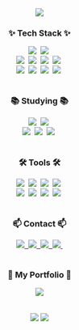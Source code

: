 <div align="center">
  <img src="https://capsule-render.vercel.app/api?type=soft&color=000000&height=300&section=header&text=Monormaly%20Human&fontSize=90&fontColor=FFFFFF" />
</div>

<h3 align="center">✨ Tech Stack ✨</h3>
<div align="center">
  <img src="https://img.shields.io/badge/sql-4479A1.svg?style=for-the-badge&logo=MySQL&logoColor=white" />&nbsp
  <img src="https://img.shields.io/badge/Tableau-E97627?style=for-the-badge&logo=Tableau&logoColor=white" />&nbsp

<div align="center">
  <img src="https://img.shields.io/badge/python-3670A0?style=for-the-badge&logo=python&logoColor=ffdd54" />&nbsp
  <img src="https://img.shields.io/badge/pandas-150458.svg?style=for-the-badge&logo=pandas&logoColor=white" />&nbsp
  <img src="https://img.shields.io/badge/numpy-4d77cf.svg?style=for-the-badge&logo=numpy&logoColor=white" />&nbsp
  <img src="https://img.shields.io/badge/Matplotlib-11557c.svg?style=for-the-badge&logo=Matplotlib&logoColor=white" />&nbsp

<div align="center">
  <img src="https://img.shields.io/badge/tensorflow-FF6F00.svg?style=for-the-badge&logo=tensorflow&logoColor=white" />&nbsp
  <img src="https://img.shields.io/badge/scikit--learn-F7931E.svg?style=for-the-badge&logo=scikit-learn&logoColor=white" />&nbsp
  <img src="https://img.shields.io/badge/pytorch-EE4C2C.svg?style=for-the-badge&logo=pytorch&logoColor=white" />&nbsp
  <img src="https://img.shields.io/badge/keras-D00000.svg?style=for-the-badge&logo=keras&logoColor=white" />&nbsp
</div>

<br>

<h3 align="center">📚 Studying 📚</h3>
<div align="center">
  <img src="https://img.shields.io/badge/Algorithm-008394?style=for-the-badge&logo=codeforces&logoColor=white" />&nbsp
  <img src="https://img.shields.io/badge/DataStructure-FFA500?style=for-the-badge&logo=stack-overflow&logoColor=white" />&nbsp

<div align="center">
  <img src="https://img.shields.io/badge/SQLD-4479A1?style=for-the-badge&logo=MySQL&logoColor=white" />&nbsp
  <img src="https://img.shields.io/badge/ADsP-1F305F?style=for-the-badge&logo=visual-studio&logoColor=white" />&nbsp
  <img src="https://img.shields.io/badge/Data%20Science-4B8BBE?style=for-the-badge&logo=python&logoColor=white" />&nbsp
</div>

<br>

<h3 align="center">🛠 Tools 🛠</h3>
<div align="center">
  <img src="https://img.shields.io/badge/git-F05033.svg?style=for-the-badge&logo=git&logoColor=white" />&nbsp
  <img src="https://img.shields.io/badge/github-181717.svg?style=for-the-badge&logo=github&logoColor=white" />&nbsp
  <img src="https://img.shields.io/badge/Notion-F3F3F3.svg?style=for-the-badge&logo=notion&logoColor=black" />&nbsp
  <img src="https://img.shields.io/badge/excel-217346.svg?style=for-the-badge&logo=microsoft-excel&logoColor=white" />&nbsp
</div>

<div align="center">
  <img src="https://img.shields.io/badge/pycharm-000000.svg?style=for-the-badge&logo=pycharm&logoColor=white" />&nbsp
  <img src="https://img.shields.io/badge/datagrip-000000.svg?style=for-the-badge&logo=datagrip&logoColor=white" />&nbsp
  <img src="https://img.shields.io/badge/VSCode-2C2C32.svg?style=for-the-badge&logo=visual-studio-code&logoColor=22ABF3" />&nbsp
  <img src="https://img.shields.io/badge/jupyter-2C2C32.svg?style=for-the-badge&logo=jupyter&logoColor=F37726" />&nbsp
</div>

<br>

<h3 align="center">📫 Contact 📫</h3>
<div align="center">
  <a href="mailto:kjooj8211@naver.com">
    <img src="https://img.shields.io/badge/Naver-03C75A?style=for-the-badge&logo=naver&logoColor=white" />&nbsp
  </a>
  <a href="mailto:kjook87@gmail.com">
    <img src="https://img.shields.io/badge/Gmail-D14836?style=for-the-badge&logo=gmail&logoColor=white" />&nbsp
    </a>  
  <a href="https://linkedin.com/in/kjook87">
    <img src="https://img.shields.io/badge/LinkedIn-0A66C2?style=for-the-badge&logo=linkedin&logoColor=white" />&nbsp
  </a> 
  <a href="mailto:kjook3@gachon.ac.kr">
    <img src="https://img.shields.io/badge/Notion-F3F3F3?style=for-the-badge&logo=notion&logoColor=black" />&nbsp
  </a>
</div>

<br>

<h3 align="center">💚 My Portfolio 💚</h3>
<div align="center">
  <a href="https://www.notion.so/136e726ff1aa80f2babbc1a82d4da1a4?pvs=4" target="_blank">
    <img src="https://img.shields.io/badge/Notion-Portfolio-F3F3F3?style=for-the-badge&logo=notion&logoColor=white" />
  </a>
</div>

<br>
<br>

<!-- GitHub 스탯 -->
<div align="center">
  <img src="https://github-readme-stats.vercel.app/api?username=OwnerRespect-Kim&show_icons=true&theme=dark" />
  <img src="https://github-readme-stats.vercel.app/api/top-langs/?username=OwnerRespect-Kim&layout=compact&theme=dark" />
</div>


